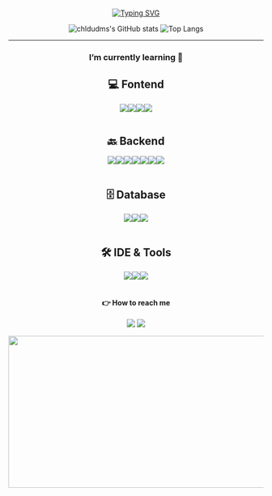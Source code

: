 ### 
<div align="center">

  
[![Typing SVG](https://readme-typing-svg.demolab.com?font=Fira+Code&pause=1000&color=3DCCF7&width=435&lines=welcome+to+my+github%F0%9F%91%8B)](https://git.io/typing-svg)



<div align="center">
  


<div align="center">


![chldudms's GitHub stats](https://github-readme-stats.vercel.app/api?username=chldudms&show_icons=true&theme=transparent)
![Top Langs](https://github-readme-stats.vercel.app/api/top-langs/?username=chldudms&layout=compact&hide=c%23)

---

###  I’m currently learning 📖

## 💻 Fontend

<table>
    <tr>
    <img src="https://img.shields.io/badge/HTML-239120?style=for-the-badge&logo=html5&logoColor=white"/>
    <img src="https://img.shields.io/badge/CSS-239120?&style=for-the-badge&logo=css3&logoColor=white"/>
    <img src="https://img.shields.io/badge/JavaScript-F7DF1E?style=for-the-badge&logo=JavaScript&logoColor=white"/>
    <img src="https://img.shields.io/badge/React-20232A?style=for-the-badge&logo=react&logoColor=61DAFB"/>
     </ tr>
</table>

## 🔙 Backend

<table>
  <tr>
   <img src="https://img.shields.io/badge/Node.js-43853D?style=for-the-badge&logo=node.js&logoColor=white"/>
    <img src="https://img.shields.io/badge/Python-3776AB?style=for-the-badge&logo=python&logoColor=white"/>
    <img src="https://img.shields.io/badge/C-00599C?style=for-the-badge&logo=c&logoColor=white"/>
    <img src="https://img.shields.io/badge/C%2B%2B-00599C?style=for-the-badge&logo=c%2B%2B&logoColor=white"/>
   <img src="https://img.shields.io/badge/C%23-239120?style=for-the-badge&logo=c-sharp&logoColor=white"/>
   <img src="https://img.shields.io/badge/Java-ED8B00?style=for-the-badge&logo=openjdk&logoColor=white"/>
   <img src="https://img.shields.io/badge/Kotlin-0095D5?&style=for-the-badge&logo=kotlin&logoColor=white"/>

  </tr>
</table>

## 🗄️ Database

<table>
  <tr>
    <img src="https://img.shields.io/badge/SQLite-003B57?style=for-the-badge&logo=sqlite&logoColor=white"/>
   <img src="https://img.shields.io/badge/MySQL-4479A1?style=for-the-badge&logo=mysql&logoColor=white"/>
  <img src="https://img.shields.io/badge/Oracle_SQL-F80000?style=for-the-badge&logo=oracle&logoColor=white"/>
   
  </tr>
</table>


## 🛠️ IDE & Tools

<table>

   <img src="https://img.shields.io/badge/Visual_Studio-5C2D91?style=for-the-badge&logo=visual%20studio&logoColor=white"/>
 <img src="https://img.shields.io/badge/Visual_Studio_Code-0078D4?style=for-the-badge&logo=visual%20studio%20code&logoColor=white"/>
    <img src="https://img.shields.io/badge/Unity-100000?style=for-the-badge&logo=unity&logoColor=white"/>
  
</table>



#### 👉 How to reach me
  <a href="https://www.instagram.com/"><img src="https://img.shields.io/badge/Instagram-E4405F?style=flat-square&logo=Instagram&logoColor=white"/></a>
  <a href="https://velog.io/@3yeo2eun7/posts/"><img src="https://img.shields.io/badge/velog-98FF98?style=flat-square&logo=velog&logoColor=black"/></a>

<a href="https://github-readme-stats.vercel.app/api/top-langs/?chldudms={chldudms}&theme=blue-green"/></a>

<a href="https://www.gitanimals.org/en_US?utm_medium=image&utm_source=chldudms&utm_content=farm">
<img
  src="https://render.gitanimals.org/farms/chldudms"
  width="600"
  height="300"
/>
</a>

</div>
